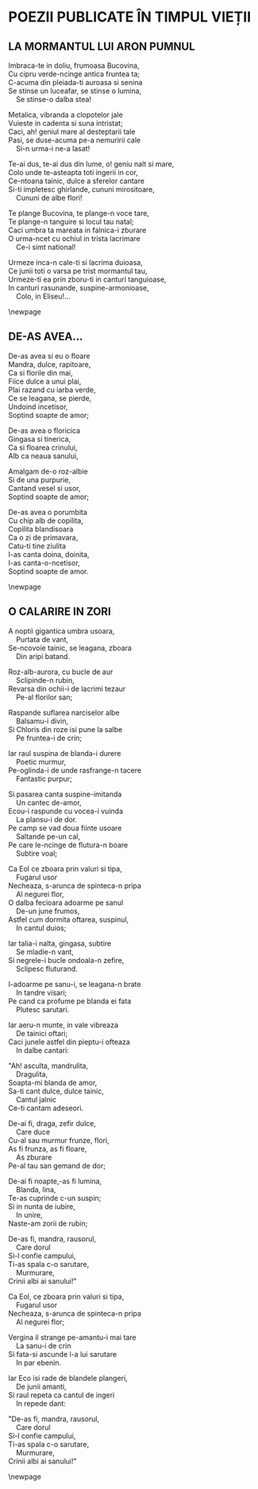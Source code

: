 # POEZII PUBLICATE ÎN TIMPUL VIEȚII

## LA MORMANTUL LUI ARON PUMNUL

Imbraca-te in doliu, frumoasa Bucovina,  
Cu cipru verde-ncinge antica fruntea ta;  
C-acuma din pleiada-ti auroasa si senina  
Se stinse un luceafar, se stinse o lumina,  
&nbsp;&nbsp;&nbsp;&nbsp;Se stinse-o dalba stea!  

Metalica, vibranda a clopotelor jale  
Vuieste in cadenta si suna intristat;  
Caci, ah! geniul mare al desteptarii tale  
Pasi, se duse-acuma pe-a nemuririi cale  
&nbsp;&nbsp;&nbsp;&nbsp;Si-n urma-i ne-a lasat!  

Te-ai dus, te-ai dus din lume, o! geniu nalt si mare,  
Colo unde te-asteapta toti ingerii in cor,  
Ce-ntoana tainic, dulce a sferelor cantare  
Si-ti impletesc ghirlande, cununi mirositoare,  
&nbsp;&nbsp;&nbsp;&nbsp;Cununi de albe flori!  
	
Te plange Bucovina, te plange-n voce tare,  
Te plange-n tanguire si locul tau natal;  
Caci umbra ta mareata in falnica-i zburare  
O urma-ncet cu ochiul in trista lacrimare  
&nbsp;&nbsp;&nbsp;&nbsp;Ce-i simt national!  
	
Urmeze inca-n cale-ti si lacrima duioasa,  
Ce junii toti o varsa pe trist mormantul tau,  
Urmeze-ti ea prin zboru-ti in canturi tanguioase,  
In canturi rasunande, suspine-armonioase,  
&nbsp;&nbsp;&nbsp;&nbsp;Colo, in Eliseu!...  

<div style="page-break-after: always;"></div>  
\newpage

## DE-AS AVEA...

De-as avea si eu o floare  
Mandra, dulce, rapitoare,  
Ca si florile din mai,  
Fiice dulce a unui plai,  
Plai razand cu iarba verde,  
Ce se leagana, se pierde,  
Undoind incetisor,  
Soptind soapte de amor;  

De-as avea o floricica  
Gingasa si tinerica,  
Ca si floarea crinului,  
Alb ca neaua sanului,  

Amalgam de-o roz-albie  
Si de una purpurie,  
Cantand vesel si usor,  
Soptind soapte de amor;  

De-as avea o porumbita   
Cu chip alb de copilita,   
Copilita  blandisoara  
Ca o zi de primavara,   
Catu-ti tine ziulita   
I-as canta doina, doinita,   
I-as canta-o-ncetisor,  
Soptind soapte de amor.  

<div style="page-break-after: always;"></div>  
\newpage

## O CALARIRE IN ZORI

A noptii gigantica umbra usoara,  
&nbsp;&nbsp;&nbsp;&nbsp;Purtata de vant,   
Se-ncovoie tainic, se leagana, zboara  
&nbsp;&nbsp;&nbsp;&nbsp;Din aripi batand.  

Roz-alb-aurora, cu bucle de aur  
&nbsp;&nbsp;&nbsp;&nbsp;Sclipinde-n rubin,  
Revarsa din ochii-i de lacrimi tezaur  
&nbsp;&nbsp;&nbsp;&nbsp;Pe-al florilor san;  
	
Raspande suflarea narciselor albe  
&nbsp;&nbsp;&nbsp;&nbsp;Balsamu-i divin,   
Si Chloris din roze isi pune la salbe  
&nbsp;&nbsp;&nbsp;&nbsp;Pe fruntea-i de crin;  
	
Iar raul suspina de blanda-i durere  
&nbsp;&nbsp;&nbsp;&nbsp;Poetic murmur,   
Pe-oglinda-i de unde rasfrange-n tacere  
&nbsp;&nbsp;&nbsp;&nbsp;Fantastic purpur;  
	
Si pasarea canta suspine-imitanda  
&nbsp;&nbsp;&nbsp;&nbsp;Un cantec de-amor,   
Ecou-i raspunde cu vocea-i vuinda  
&nbsp;&nbsp;&nbsp;&nbsp;La plansu-i de dor.  
Pe camp se vad doua fiinte usoare  
&nbsp;&nbsp;&nbsp;&nbsp;Saltande pe-un cal,   
Pe care le-ncinge de flutura-n boare  
&nbsp;&nbsp;&nbsp;&nbsp;Subtire voal;  
     
Ca Eol ce zboara prin valuri si tipa,   
&nbsp;&nbsp;&nbsp;&nbsp;Fugarul usor   
Necheaza, s-arunca de spinteca-n pripa   
&nbsp;&nbsp;&nbsp;&nbsp;Al negurei flor,   
O dalba fecioara adoarme pe sanul   
&nbsp;&nbsp;&nbsp;&nbsp;De-un june frumos,   
Astfel cum dormita oftarea, suspinul,   
&nbsp;&nbsp;&nbsp;&nbsp;In cantul duios;   
 
Iar talia-i nalta, gingasa, subtire   
&nbsp;&nbsp;&nbsp;&nbsp;Se mladie-n vant,    
Si negrele-i bucle ondoala-n zefire,   
&nbsp;&nbsp;&nbsp;&nbsp;Sclipesc fluturand.   
 
I-adoarme pe sanu-i, se leagana-n brate   
&nbsp;&nbsp;&nbsp;&nbsp;In tandre visari;  
Pe cand ca profume pe blanda ei fata  
&nbsp;&nbsp;&nbsp;&nbsp;Plutesc sarutari.  
	
Iar aeru-n munte, in vale vibreaza  
&nbsp;&nbsp;&nbsp;&nbsp;De tainici oftari;  
Caci junele astfel din pieptu-i ofteaza  
&nbsp;&nbsp;&nbsp;&nbsp;In dalbe cantari:  
	
"Ah! asculta, mandrulita,  
&nbsp;&nbsp;&nbsp;&nbsp;Dragulita,  
Soapta-mi blanda de amor,  
Sa-ti cant dulce, dulce tainic,  
&nbsp;&nbsp;&nbsp;&nbsp;Cantul jalnic  
Ce-ti cantam adeseori.  

De-ai fi, draga, zefir dulce,  
&nbsp;&nbsp;&nbsp;&nbsp;Care duce  
Cu-al sau murmur frunze, flori,  
As fi frunza, as fi floare,  
&nbsp;&nbsp;&nbsp;&nbsp;As zburare  
Pe-al tau san gemand de dor;  

De-ai fi noapte,-as fi lumina,  
&nbsp;&nbsp;&nbsp;&nbsp;Blanda, lina,  
Te-as cuprinde c-un suspin;  
Si in nunta de iubire,  
&nbsp;&nbsp;&nbsp;&nbsp;In unire,  
Naste-am zorii de rubin;  

De-as fi, mandra, rausorul,  
&nbsp;&nbsp;&nbsp;&nbsp;Care dorul  
Si-l confie campului,  
Ti-as spala c-o sarutare,  
&nbsp;&nbsp;&nbsp;&nbsp;Murmurare,  
Crinii albi ai sanului!"  

Ca Eol, ce zboara prin valuri si tipa,  
&nbsp;&nbsp;&nbsp;&nbsp;Fugarul usor  
Necheaza, s-arunca de spinteca-n pripa  
&nbsp;&nbsp;&nbsp;&nbsp;Al negurei flor;  
	
Vergina il strange pe-amantu-i mai tare  
&nbsp;&nbsp;&nbsp;&nbsp;La sanu-i de crin  
Si fata-si ascunde l-a lui sarutare  
&nbsp;&nbsp;&nbsp;&nbsp;In par ebenin.  
	
Iar Eco isi rade de blandele plangeri,  
&nbsp;&nbsp;&nbsp;&nbsp;De junii amanti,  
Si raul repeta ca cantul de ingeri  
&nbsp;&nbsp;&nbsp;&nbsp;In repede dant:  
	
"De-as fi, mandra, rausorul,  
&nbsp;&nbsp;&nbsp;&nbsp;Care dorul  
Si-l confie campului,  
Ti-as spala c-o sarutare,  
&nbsp;&nbsp;&nbsp;&nbsp;Murmurare,  
Crinii albi ai sanului!"  

<div style="page-break-after: always;"></div>  
\newpage

